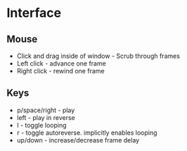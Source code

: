 Interface
=========

Mouse
-----

 * Click and drag inside of window - Scrub through frames
 * Left click - advance one frame
 * Right click - rewind one frame

Keys
----

 * p/space/right - play
 * left - play in reverse
 * l - toggle looping
 * r - toggle autoreverse. implicitly enables looping
 * up/down - increase/decrease frame delay
